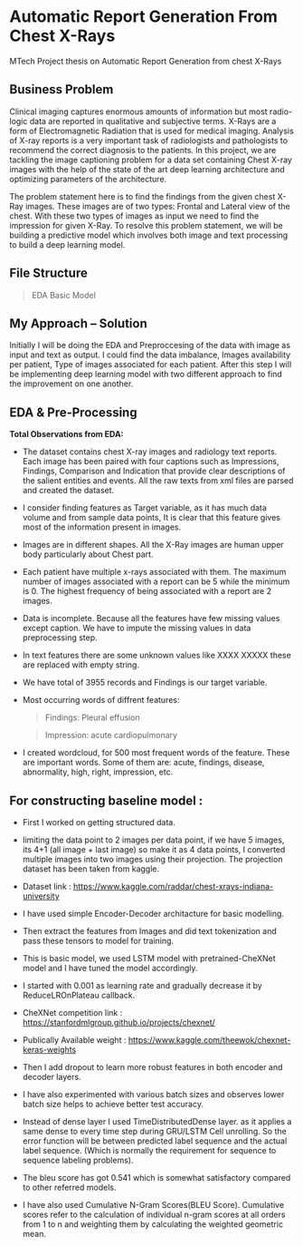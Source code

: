 # Automatic Report Generation From Chest X-Rays
MTech Project thesis on Automatic Report Generation from chest X-Rays

## Business Problem
Clinical imaging captures enormous amounts of information but most radio-logic data are reported in qualitative and subjective terms. X-Rays are a form of Electromagnetic Radiation that is used for medical imaging. Analysis of X-ray reports is a very important task of radiologists and pathologists to recommend the correct diagnosis to the patients. In this project, we are tackling the image captioning problem for a data set containing Chest X-ray images with the help of the state of the art deep learning architecture and optimizing parameters of the architecture.

The problem statement here is to find the findings from the given chest X-Ray images. These images are of two types: Frontal and Lateral view of the chest. With these two types of images as input we need to find the impression for given X-Ray. To resolve this problem statement, we will be building a predictive model which involves both image and text processing to build a deep learning model.

## File Structure
> EDA
> Basic Model

## My Approach – Solution
Initially I will be doing the EDA and Preproccesing of the data with image as input and text as output. I could find the data imbalance, Images availability per patient, Type of images associated for each patient. After this step I will be implementing deep learning model with two different approach to find the improvement on one another.

## EDA & Pre-Processing

**Total Observations from EDA:**

* The dataset contains chest X-ray images and radiology text reports. Each image has been paired with four captions such as Impressions, Findings, Comparison and Indication that provide clear descriptions of the salient entities and events. All the raw texts from xml files are parsed and created the dataset.

* I consider finding features as Target variable, as it has much data volume and from sample data points, It is clear that this feature gives most of the information present in images.

* Images are in different shapes. All the X-Ray images are human upper body particularly about Chest part.

* Each patient have multiple x-rays associated with them. The maximum number of images associated with a report can be 5 while the minimum is 0. The highest frequency of being associated with a report are 2 images.

* Data is incomplete. Because all the features have few missing values except caption. We have to impute the missing values in data preprocessing step.

* In text features there are some unknown values like XXXX XXXXX these are replaced with empty string.

* We have total of 3955 records and Findings is our target variable.

* Most occurring words of diffrent features:
    
    > Findings: Pleural effusion

    > Impression: acute cardiopulmonary

* I created wordcloud, for 500 most frequent words of the feature. These are important words. Some of them are: acute, findings, disease, abnormality, high, right, impression, etc.


## For constructing baseline model :
- First I worked on getting structured data.

- limiting the data point to 2 images per data point, if we have 5 images, its 4+1 (all image + last image) so make it as 4 data points, I converted multiple images into two images using their projection. The projection dataset has been taken from kaggle.

- Dataset link : https://www.kaggle.com/raddar/chest-xrays-indiana-university

- I have used simple Encoder-Decoder architacture for basic modelling.

- Then extract the features from Images and did text tokenization and pass these tensors to model for training.

- This is basic model, we used LSTM model with pretrained-CheXNet model and I have tuned the model accordingly.

- I started with 0.001 as learning rate and gradually decrease it by ReduceLROnPlateau callback.

- CheXNet competition link : https://stanfordmlgroup.github.io/projects/chexnet/

- Publically Available weight : https://www.kaggle.com/theewok/chexnet-keras-weights

- Then I add dropout to learn more robust features in both encoder and decoder layers.

- I have also experimented with various batch sizes and observes lower batch size helps to achieve better test accuracy.

- Instead of dense layer I used TimeDistributedDense layer. as it applies a same dense to every time step during GRU/LSTM Cell unrolling. So the error function will be between predicted label sequence and the actual label sequence. (Which is normally the requirement for sequence to sequence labeling problems).

- The bleu score has got 0.541 which is somewhat satisfactory compared to other referred models.

- I have also used Cumulative N-Gram Scores(BLEU Score). Cumulative scores refer to the calculation of individual n-gram scores at all orders from 1 to n and weighting them by calculating the weighted geometric mean.
